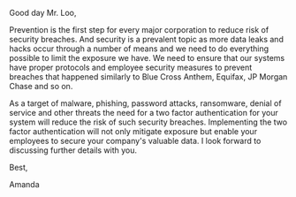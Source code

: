Good day Mr. Loo,

Prevention is the first step for every major corporation to reduce risk of security breaches. And security is a prevalent topic as more data leaks and hacks occur through a number of means and we need to do everything possible to limit the exposure we have. We need to ensure that our systems have proper protocols and employee security measures to prevent breaches that happened similarly to Blue Cross Anthem, Equifax, JP Morgan Chase and so on.

As a target of malware, phishing, password attacks, ransomware, denial of service and other threats the need for a two factor authentication for your system will reduce the risk of such security breaches. Implementing the two factor authentication will not only mitigate exposure but enable your employees to secure your company's valuable data.
I look forward to discussing further details with you.

Best,

Amanda